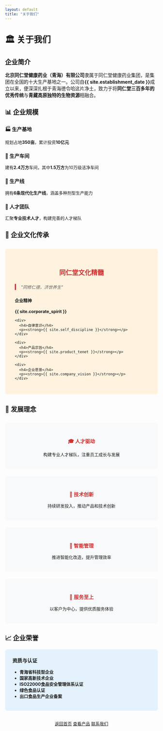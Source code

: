 ```yaml
---
layout: default
title: "关于我们"
---
```


# 🏛️ 关于我们

## 企业简介

<div class="company-intro">
  <p style="font-size: 1.1em;">
    <strong>北京同仁堂健康药业（青海）有限公司</strong>隶属于同仁堂健康药业集团，是集团在全国的十大生产基地之一。公司自<strong>{{ site.establishment_date }}</strong>成立以来，便深深扎根于青海德令哈这片净土，致力于将<strong>同仁堂三百多年的优秀传统</strong>与<strong>青藏高原独特的生物资源</strong>相融合。
  </p>
</div>

## 📊 企业规模

<div class="feature-list">
  <div class="feature-item">
    <h3>🏭 生产基地</h3>
    <p>规划占地<strong>350亩</strong>，累计投资<strong>10亿元</strong></p>
  </div>
  
  <div class="feature-item">
    <h3>🏢 生产车间</h3>
    <p>建有<strong>2.4万方</strong>车间，其中<strong>1.5万方</strong>为10万级洁净车间</p>
  </div>
  
  <div class="feature-item">
    <h3>🔧 生产线</h3>
    <p>拥有<strong>6条现代化生产线</strong>，涵盖多种剂型生产能力</p>
  </div>
  
  <div class="feature-item">
    <h3>👥 人才团队</h3>
    <p>汇聚<strong>专业技术人才</strong>，构建完善的人才梯队</p>
  </div>
</div>

## 🌿 企业文化传承

<div style="background: #fff3e0; padding: 2rem; border-radius: 8px; margin: 2rem 0;">
  <h2 style="color: #d32f2f; text-align: center;">同仁堂文化精髓</h2>
  
  <blockquote style="font-style: italic; border-left: 4px solid #d32f2f; padding-left: 1rem; margin: 1.5rem 0;">
    "同修仁德，济世养生"
  </blockquote>
  
  <div class="feature-list">
    <div>
      <h4>企业精神</h4>
      <p><strong>{{ site.corporate_spirit }}</strong></p>
    </div>
    
    <div>
      <h4>自律意识</h4>
      <p><strong>{{ site.self_discipline }}</strong></p>
    </div>
    
    <div>
      <h4>产品宗旨</h4>
      <p><strong>{{ site.product_tenet }}</strong></p>
    </div>
    
    <div>
      <h4>企业愿景</h4>
      <p><strong>{{ site.company_vision }}</strong></p>
    </div>
  </div>
</div>

## 🎯 发展理念

<div style="display: grid; grid-template-columns: repeat(auto-fit, minmax(250px, 1fr)); gap: 1.5rem; margin: 2rem 0;">
  <div style="text-align: center; padding: 1.5rem; background: #f8f9fa; border-radius: 8px;">
    <h3 style="color: #d32f2f;">🎓 人才驱动</h3>
    <p>构建专业人才梯队，注重员工成长与发展</p>
  </div>
  
  <div style="text-align: center; padding: 1.5rem; background: #f8f9fa; border-radius: 8px;">
    <h3 style="color: #d32f2f;">🔬 技术创新</h3>
    <p>持续研发投入，推动产品和技术创新</p>
  </div>
  
  <div style="text-align: center; padding: 1.5rem; background: #f8f9fa; border-radius: 8px;">
    <h3 style="color: #d32f2f;">🤖 智能管理</h3>
    <p>推进智能化改造，提升管理效率</p>
  </div>
  
  <div style="text-align: center; padding: 1.5rem; background: #f8f9fa; border-radius: 8px;">
    <h3 style="color: #d32f2f;">💝 服务至上</h3>
    <p>以客户为中心，提供优质服务体验</p>
  </div>
</div>

## 📈 企业荣誉

<div style="background: #e3f2fd; padding: 1.5rem; border-radius: 8px;">
  <h3 style="margin-top: 0;">资质与认证</h3>
  <ul>
    <li><strong>青海省科技型企业</strong></li>
    <li><strong>国家高新技术企业</strong></li>
    <li><strong>ISO22000食品安全管理体系认证</strong></li>
    <li><strong>绿色食品认证</strong></li>
    <li><strong>出口食品生产企业备案</strong></li>
  </ul>
</div>

<div style="text-align: center; margin-top: 2rem;">
  <a href="/" class="cta-button">返回首页</a>
  <a href="/products" class="cta-button">查看产品</a>
  <a href="/contact" class="cta-button">联系我们</a>
</div>